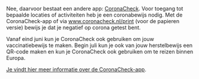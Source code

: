 Nee, daarvoor bestaat een andere app: <a href="https://coronacheck.nl/nl" target="_blank" rel="noopener noreferrer">CoronaCheck</a>. Voor toegang tot bepaalde locaties of activiteiten heb je een coronabewijs nodig. Met de CoronaCheck-app of via <a href="https://coronacheck.nl/print" target="_blank" rel="noopener noreferrer">www.coronacheck.nl/print</a> (voor de papieren versie) bewijs je dat je negatief op corona getest bent. 

Vanaf eind juni kun je CoronaCheck ook gebruiken om jouw vaccinatiebewijs te maken. Begin juli kun je ook van jouw herstelbewijs een QR-code maken en kun je CoronaCheck ook gebruiken om te reizen binnen Europa.

<a href="https://coronacheck.nl/nl" target="_blank" rel="noopener noreferrer">Je vindt hier meer informatie over de CoronaCheck-app</a>.
